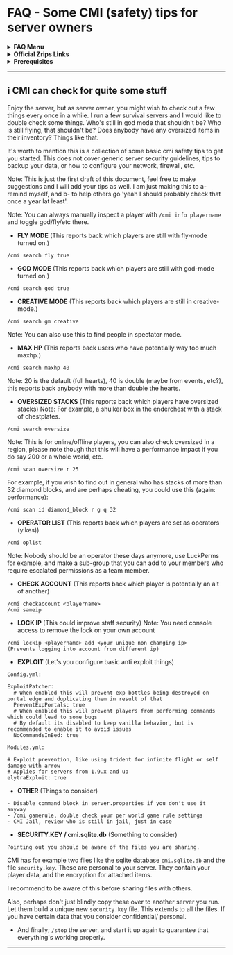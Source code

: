 # FAQ - Some CMI (safety) tips for server owners

<details><summary><strong>FAQ Menu</strong></summary>
 • <a href="https://faq.cmi.support/bungee">Bungeecord-Info</a>, 
 • <a href="https://faq.cmi.support/chance">Chance-Example</a>, 
 • <a href="https://faq.cmi.support/format">Chat-Format</a>, 
 • <a href="https://faq.cmi.support/chat">Chat-Manager</a>, 
 • <a href="https://faq.cmi.support/chatfilter">Chat-Filter</a>, 
 • <a href="https://faq.cmi.support/chatrooms">Chat-Rooms</a>, 
 • <a href="https://faq.cmi.support/commands">Commands-Manager</a>, 
 • <a href="https://faq.cmi.support/joinleave">Custom-Join-Leave</a>, 
 • <a href="https://faq.cmi.support/economy">Economy-Manager</a>, 
 • <a href="https://faq.cmi.support/ext-cmds">Extending-Commands</a>, 
 • <a href="https://faq.cmi.support/gettingstarted">Getting-Started</a>, 
 • <a href="https://faq.cmi.support/glow">Glow</a>, 
 • <a href="https://faq.cmi.support/help">Custom-Help</a>, 
 • <a href="https://faq.cmi.support/hexcolors">Hex-Colors</a>, 
 • <a href="https://faq.cmi.support/import">Importing-Data</a>, 
 • <a href="https://faq.cmi.support/library">CMILib</a>, 
 • <a href="https://faq.cmi.support/prefix">LuckPerms-Prefix</a>, 
 • <a href="https://faq.cmi.support/migrate">Migrate-Database</a>, 
 • <a href="https://faq.cmi.support/mode-stuck">Mode-Stuck</a>, 
 • <a href="https://faq.cmi.support/more-msg-cmds">More-Msg-Commands</a>, 
 • <a href="https://faq.cmi.support/motd">MOTD</a>, 
 • <a href="https://faq.cmi.support/params">Parameters</a>, 
 • <a href="https://faq.cmi.support/ranks">Ranks</a>, 
 • <a href="https://faq.cmi.support/rules">Custom-Rules</a>, 
 • <a href="https://faq.cmi.support/running">Running-CMI</a>, 
 • <a href="https://faq.cmi.support/safety">Safety-Tips</a>, 
 • <a href="https://faq.cmi.support/social">Social-Addon</a>, 
 • <a href="https://faq.cmi.support/specialized">Specialized-Cmds</a>, 
 • <a href="https://faq.cmi.support/toggle">Toggle-Example</a>, 
 • <a href="https://faq.cmi.support/trash">Trash</a>, 
 • <a href="https://faq.cmi.support/votes">Vote-Manager</a>.
</details>

<details><summary><strong>Official Zrips Links</strong></summary>
 • <a href="https://zrips.net/">Zrips Website</a> <pre>https://www.zrips.net/<br>The official website, wiki/documentation/information</pre>
 • <a href="https://discord.gg/dDMamN4">Zrips Discord</a> <pre>https://discord.gg/dDMamN4<br>The official Discord community, member-driven support</pre>
 • <a href="https://github.com/Zrips/">Zrips Github</a> <pre>https://github.com/Zrips<br>The place for bug reports and feature suggestions</pre>
</details>

<details><summary><strong>Prerequisites</strong></summary>
 • <a href="https://www.spigotmc.org/resources/3742/">Buy and Download CMI</a> (premium plugin) <pre>https://www.spigotmc.org/resources/3742/<br>Get the CMI plugin if you haven't already, and then Install it on all your servers</pre>
 • <a href="https://www.spigotmc.org/resources/87610/">Also Download CMILib</a> (free library) (<a href="https://github.com/mrfdev/CMI/edit/master/Resources/FAQ/cmi-library.md">more info</a>)<pre>https://www.spigotmc.org/resources/87610/<br>All Zrips plugins require the CMILib .jar file. Get it and also put it on all your servers.</pre>
 • All my FAQ pages have been written for Spigot / Paper 1.17.1 and CMI 9.0.4.x or newer.<br>
 • The mrfdev github page is not an official resource, we're sharing our knowledge as a courtesy.<br>
 • I am a team member on the Zrips Discord, this does not mean what I say is official.
</details>

---

## <g-emoji class="g-emoji" alias="information_source" fallback-src="https://github.githubassets.com/images/icons/emoji/unicode/2139.png">ℹ️</g-emoji> CMI can check for quite some stuff

Enjoy the server, but as server owner, you might wish to check out a few things every once in a while. I run a few survival servers and I would like to double check some things. Who's still in god mode that shouldn't be? Who is still flying, that shouldn't be? Does anybody have any oversized items in their inventory? Things like that. 

It's worth to mention this is a collection of some basic cmi safety tips to get you started. This does not cover generic server security guidelines, tips to backup your data, or how to configure your network, firewall, etc. 

Note: This is just the first draft of this document, feel free to make suggestions and I will add your tips as well. I am just making this to a- remind myself, and b- to help others go 'yeah I should probably check that once a year lat least'.

Note: You can always manually inspect a player with `/cmi info playername` and toggle god/fly/etc there.

- **FLY MODE** (This reports back which players are still with fly-mode turned on.)
```
/cmi search fly true
```

- **GOD MODE** (This reports back which players are still with god-mode turned on.)
```
/cmi search god true
```

- **CREATIVE MODE** (This reports back which players are still in creative-mode.)
```
/cmi search gm creative
```
Note: You can also use this to find people in spectator mode.

- **MAX HP** (This reports back users who have potentially way too much maxhp.)

```
/cmi search maxhp 40
```
Note: 20 is the default (full hearts), 40 is double (maybe from events, etc?), this reports back anybody with more than double the hearts.

- **OVERSIZED STACKS** (This reports back which players have oversized stacks)
Note: For example, a shulker box in the enderchest with a stack of chestplates.
```
/cmi search oversize
```
Note: This is for online/offline players, you can also check oversized in a region, please note though that this will have a performance impact if you do say 200 or a whole world, etc.
```
/cmi scan oversize r 25
```
For example, if you wish to find out in general who has stacks of more than 32 diamond blocks, and are perhaps cheating, you could use this (again: performance):
```
/cmi scan id diamond_block r g q 32
```

- **OPERATOR LIST** (This reports back which players are set as operators (yikes))
```
/cmi oplist
```
Note: Nobody should be an operator these days anymore, use LuckPerms for example, and make a sub-group that you can add to your members who require escalated permissions as a team member.

- **CHECK ACCOUNT** (This reports back which player is potentially an alt of another)
```
/cmi checkaccount <playername>
/cmi sameip
```

- **LOCK IP** (This could improve staff security)
Note: You need console access to remove the lock on your own account
```
/cmi lockip <playername> add <your unique non changing ip>
(Prevents logging into account from different ip)
```

- **EXPLOIT** (Let's you configure basic anti exploit things)
```
Config.yml:

ExploitPatcher:
  # When enabled this will prevent exp bottles being destroyed on portal edge and duplicating them in result of that
  PreventExpPortals: true
  # When enabled this will prevent players from performing commands which could lead to some bugs
  # By default its disabled to keep vanilla behavior, but is recommended to enable it to avoid issues
  NoCommandsInBed: true

Modules.yml:

# Exploit prevention, like using trident for infinite flight or self damage with arrow
# Applies for servers from 1.9.x and up
elytraExploit: true
```

- **OTHER** (Things to consider)
```
- Disable command block in server.properties if you don't use it anyway
- /cmi gamerule, double check your per world game rule settings
- CMI Jail, review who is still in jail, just in case
```

- **SECURITY.KEY / cmi.sqlite.db** (Something to consider)

`Pointing out you should be aware of the files you are sharing.`

CMI has for example two files like the sqlite database `cmi.sqlite.db` and the file `security.key`. These are personal to your server. They contain your player data, and the encryption for attached items. 

I recommend to be aware of this before sharing files with others. 

Also, perhaps don't just blindly copy these over to another server you run. Let them build a unique new `security.key` file. This extends to all the files. If you have certain data that you consider confidential/ personal.

- And finally; `/stop` the server, and start it up again to guarantee that everything's working properly. 

---
